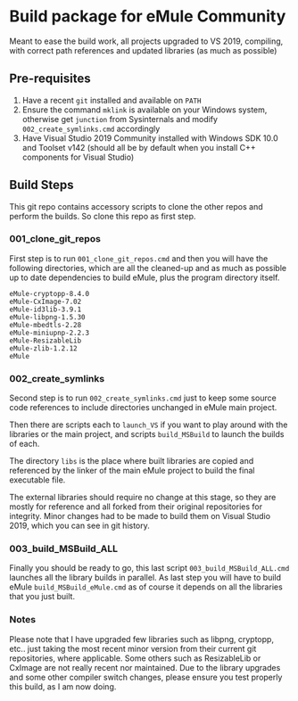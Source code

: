 # Build package for eMule Community

Meant to ease the build work, all projects upgraded to VS 2019, compiling, with correct path references and updated libraries (as much as possible)

## Pre-requisites
1. Have a recent `git` installed and available on `PATH`
2. Ensure the command `mklink` is available on your Windows system, otherwise get `junction` from Sysinternals and modify `002_create_symlinks.cmd` accordingly
3. Have Visual Studio 2019 Community installed with Windows SDK 10.0 and Toolset v142 (should all be by default when you install C++ components for Visual Studio)

## Build Steps
This git repo contains accessory scripts to clone the other repos and perform the builds. So clone this repo as first step.

### 001_clone_git_repos
First step is to run `001_clone_git_repos.cmd` and then you will have the following directories, which are all the cleaned-up and as much as possible up to date dependencies to build eMule, plus the program directory itself.

```
eMule-cryptopp-8.4.0
eMule-CxImage-7.02
eMule-id3lib-3.9.1
eMule-libpng-1.5.30
eMule-mbedtls-2.28
eMule-miniupnp-2.2.3
eMule-ResizableLib
eMule-zlib-1.2.12
eMule
```

### 002_create_symlinks
Second step is to run `002_create_symlinks.cmd` just to keep some source code references to include directories unchanged in eMule main project.

Then there are scripts each to `launch_VS` if you want to play around with the libraries or the main project, and scripts `build_MSBuild` to launch the builds of each.

The directory `libs` is the place where built libraries are copied and referenced by the linker of the main eMule project to build the final executable file.

The external libraries should require no change at this stage, so they are mostly for reference and all forked from their original repositories for integrity. Minor changes had to be made to build them on Visual Studio 2019, which you can see in git history.

### 003_build_MSBuild_ALL
Finally you should be ready to go, this last script `003_build_MSBuild_ALL.cmd` launches all the library builds in parallel. As last step you will have to build eMule `build_MSBuild_eMule.cmd` as of course it depends on all the libraries that you just built.

### Notes
Please note that I have upgraded few libraries such as libpng, cryptopp, etc.. just taking the most recent minor version from their current git repositories, where applicable. Some others such as ResizableLib or CxImage are not really recent nor maintained. Due to the library upgrades and some other compiler switch changes, please ensure you test properly this build, as I am now doing.
